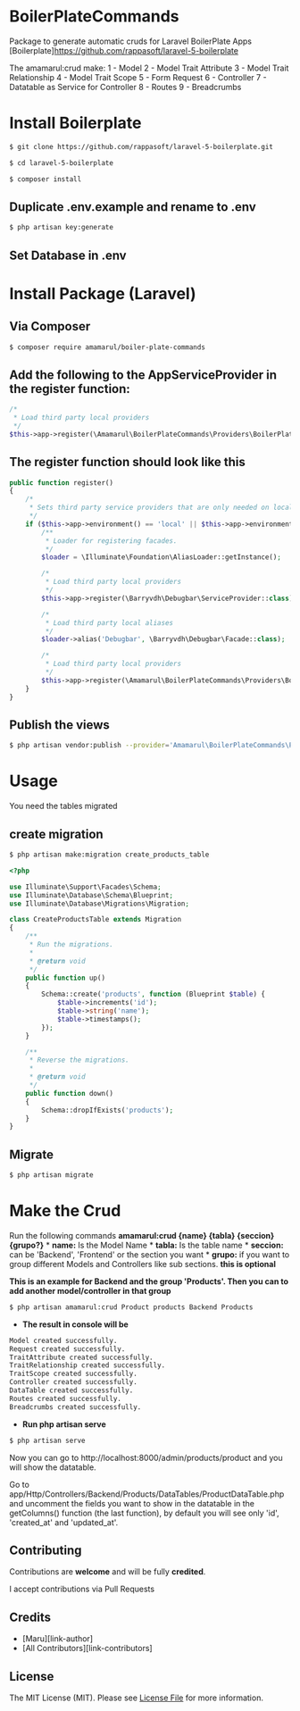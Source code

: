 # BoilerPlateCommands
Package to generate automatic cruds for Laravel BoilerPlate Apps [Boilerplate]https://github.com/rappasoft/laravel-5-boilerplate

The amamarul:crud make:
    1 - Model
        2 - Model Trait Attribute
        3 - Model Trait Relationship
        4 - Model Trait Scope
    5 - Form Request
    6 - Controller
        7 - Datatable as Service for Controller
    8 - Routes
    9 - Breadcrumbs

# Install Boilerplate

``` bash
$ git clone https://github.com/rappasoft/laravel-5-boilerplate.git
```

``` bash
$ cd laravel-5-boilerplate
```

``` bash
$ composer install
```
## Duplicate .env.example and rename to .env

``` bash
$ php artisan key:generate
```
## Set Database in .env

# Install Package (Laravel)

## Via Composer

``` bash
$ composer require amamarul/boiler-plate-commands
```

## Add the following to the AppServiceProvider in the register function:
``` php
/*
 * Load third party local providers
 */
$this->app->register(\Amamarul\BoilerPlateCommands\Providers\BoilerPlateCommandsServiceProvider::class);
```

## The register function should look like this
``` php
public function register()
{
    /*
     * Sets third party service providers that are only needed on local/testing environments
     */
    if ($this->app->environment() == 'local' || $this->app->environment() == 'testing') {
        /**
         * Loader for registering facades.
         */
        $loader = \Illuminate\Foundation\AliasLoader::getInstance();

        /*
         * Load third party local providers
         */
        $this->app->register(\Barryvdh\Debugbar\ServiceProvider::class);

        /*
         * Load third party local aliases
         */
        $loader->alias('Debugbar', \Barryvdh\Debugbar\Facade::class);

        /*
         * Load third party local providers
         */
        $this->app->register(\Amamarul\BoilerPlateCommands\Providers\BoilerPlateCommandsServiceProvider::class);
    }
}
```

## Publish the views
``` bash
$ php artisan vendor:publish --provider='Amamarul\BoilerPlateCommands\Providers\BoilerPlateCommandsServiceProvider'
```
# Usage

You need the tables migrated

## create migration
``` bash
$ php artisan make:migration create_products_table
```
``` php
<?php

use Illuminate\Support\Facades\Schema;
use Illuminate\Database\Schema\Blueprint;
use Illuminate\Database\Migrations\Migration;

class CreateProductsTable extends Migration
{
    /**
     * Run the migrations.
     *
     * @return void
     */
    public function up()
    {
        Schema::create('products', function (Blueprint $table) {
            $table->increments('id');
            $table->string('name');
            $table->timestamps();
        });
    }

    /**
     * Reverse the migrations.
     *
     * @return void
     */
    public function down()
    {
        Schema::dropIfExists('products');
    }
}
```
## Migrate
``` bash
$ php artisan migrate
```
# Make the Crud
Run the following commands
**amamarul:crud {name} {tabla} {seccion} {grupo?}**
    * **name:** Is the Model Name
    * **tabla:** Is the table name
    * **seccion:** can be 'Backend', 'Frontend' or the section you want
    * **grupo:** if you want to group different Models and Controllers like sub sections. **this is optional**

**This is an example for Backend and the group 'Products'. Then you can to add another model/controller in that group**
``` bash
$ php artisan amamarul:crud Product products Backend Products
```
- **The result in console will be**
``` bash
Model created successfully.
Request created successfully.
TraitAttribute created successfully.
TraitRelationship created successfully.
TraitScope created successfully.
Controller created successfully.
DataTable created successfully.
Routes created successfully.
Breadcrumbs created successfully.
```
- **Run php artisan serve**
``` bash
$ php artisan serve
```
Now you can go to http://localhost:8000/admin/products/product and you will show the datatable.

Go to app/Http/Controllers/Backend/Products/DataTables/ProductDataTable.php and uncomment the fields you want to show in the datatable in the getColumns() function (the last function), by default you will see only 'id', 'created_at' and 'updated_at'.

## Contributing

Contributions are **welcome** and will be fully **credited**.

I accept contributions via Pull Requests

## Credits

- [Maru][link-author]
- [All Contributors][link-contributors]

## License

The MIT License (MIT). Please see [License File](LICENSE.md) for more information.
